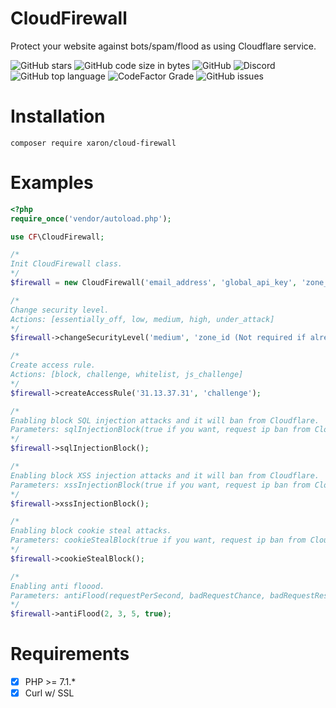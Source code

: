 # CloudFirewall
Protect your website against bots/spam/flood as using Cloudflare service.

![GitHub stars](https://img.shields.io/github/stars/xaronnn/CloudFirewall)
![GitHub code size in bytes](https://img.shields.io/github/languages/code-size/xaronnn/CloudFirewall)
![GitHub](https://img.shields.io/github/license/xaronnn/CloudFirewall)
![Discord](https://img.shields.io/discord/729977481242738690)
![GitHub top language](https://img.shields.io/github/languages/top/xaronnn/CloudFirewall)
![CodeFactor Grade](https://img.shields.io/codefactor/grade/github/xaronnn/CloudFirewall)
![GitHub issues](https://img.shields.io/github/issues/xaronnn/CloudFirewall)


# Installation

`composer require xaron/cloud-firewall`

# Examples

```php
<?php
require_once('vendor/autoload.php');

use CF\CloudFirewall;

/*
Init CloudFirewall class.
*/
$firewall = new CloudFirewall('email_address', 'global_api_key', 'zone_id (Not required if already set in function parameter)');

/*
Change security level.
Actions: [essentially_off, low, medium, high, under_attack]
*/
$firewall->changeSecurityLevel('medium', 'zone_id (Not required if already set in constructor)');

/*
Create access rule.
Actions: [block, challenge, whitelist, js_challenge]
*/
$firewall->createAccessRule('31.13.37.31', 'challenge');

/*
Enabling block SQL injection attacks and it will ban from Cloudflare.
Parameters: sqlInjectionBlock(true if you want, request ip ban from Cloudflare. default is true.)
*/
$firewall->sqlInjectionBlock();

/*
Enabling block XSS injection attacks and it will ban from Cloudflare.
Parameters: xssInjectionBlock(true if you want, request ip ban from Cloudflare. default is true.)
*/
$firewall->xssInjectionBlock();

/*
Enabling block cookie steal attacks.
Parameters: cookieStealBlock(true if you want, request ip ban from Cloudflare. default is true.)
*/
$firewall->cookieStealBlock();

/*
Enabling anti floood.
Parameters: antiFlood(requestPerSecond, badRequestChance, badRequestResetInXseconds, banFromCloudflare)
*/
$firewall->antiFlood(2, 3, 5, true);
```

# Requirements

- [x]  PHP >= 7.1.*
- [x]  Curl w/ SSL